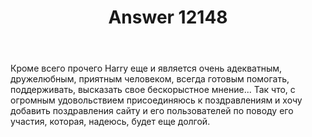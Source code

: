 ﻿---
title: "Answer 12148"
se.owner.user_id: 277611
se.owner.display_name: "AR Hovsepyan"
se.owner.link: "https://ru.meta.stackoverflow.com/users/277611/ar-hovsepyan"
se.answer_id: 12148
se.question_id: 12127
se.post_type: answer
se.is_accepted: False
---
<p>Кроме всего прочего Harry еще и является очень адекватным, дружелюбным, приятным человеком, всегда готовым помогать, поддерживать, высказать свое бескорыстное мнение... Так что, с огромным удовольствием присоединяюсь к поздравлениям и хочу добавить  поздравления сайту и его пользователей по поводу его участия, которая, надеюсь, будет еще долгой.</p>
